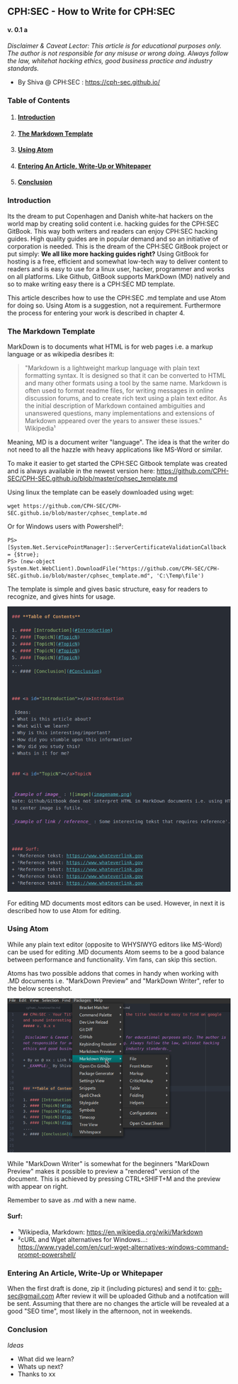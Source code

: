 ## CPH:SEC - How to Write for CPH:SEC
#### v. 0.1  a

_Disclaimer & Caveat Lector: This article is for educational purposes only. The author is not responsible for any misuse or wrong doing. Always follow the law, whitehat hacking ethics, good business practice and industry standards._

+ By Shiva @ CPH:SEC : https://cph-sec.github.io/



### **Table of Contents**

1. #### [Introduction](#Introduction)
2. #### [The Markdown Template](#Template)
3. #### [Using Atom](#Atom)
4. #### [Entering An Article, Write-Up or Whitepaper](#Entering)
5. #### [Conclusion](#Conclusion)



### <a id="Introduction"></a>Introduction

Its the dream to put Copenhagen and Danish white-hat hackers on the world map by creating solid content i.e. hacking guides for the CPH:SEC GitBook.
This way both writers and readers can enjoy CPH:SEC hacking guides. High quality guides are in popular demand and so an initiative of corporation is needed.
This is the dream of the CPH:SEC GitBook project or put simply: **We all like more hacking guides right?**
Using GitBook for hosting is a free, efficient and somewhat low-tech way to deliver content to readers and is easy to use for a linux user, hacker, programmer and works on all platforms.
Like Github, GitBook supports MarkDown (MD) natively and so to make writing easy there is a CPH:SEC MD template.

This article describes how to use the CPH:SEC .md template and use Atom for doing so. Using Atom is a suggestion, not a requirement.
Furthermore the process for entering your work is described in chapter 4.


### <a id="Template"></a>The Markdown Template

MarkDown is to documents what HTML is for web pages i.e. a markup language or as wikipedia desribes it:

> "Markdown is a lightweight markup language with plain text formatting syntax. It is designed so that it can be converted to HTML and many other formats using a tool by the same name. Markdown is often used to format readme files, for writing messages in online discussion forums, and to create rich text using a plain text editor. As the initial description of Markdown contained ambiguities and unanswered questions, many implementations and extensions of Markdown appeared over the years to answer these issues." Wikipedia¹

Meaning, MD is a document writer "language". The idea is that the writer do not need to all the hazzle with heavy applications like MS-Word or similar.

To make it easier to get started the CPH:SEC Gitbook template was created and is always available in the newest version here: https://github.com/CPH-SEC/CPH-SEC.github.io/blob/master/cphsec_template.md

Using linux the template can be easely downloaded using wget:

```
wget https://github.com/CPH-SEC/CPH-SEC.github.io/blob/master/cphsec_template.md
```

Or for Windows users with Powershell²:

```
PS> [System.Net.ServicePointManager]::ServerCertificateValidationCallback = {$true};
PS> (new-object System.Net.WebClient).DownloadFile("https://github.com/CPH-SEC/CPH-SEC.github.io/blob/master/cphsec_template.md", 'C:\Temp\file')
```

The template is simple and gives basic structure, easy for readers to recognize, and gives hints for usage.

![image](template_shot.png)

For editing MD documents most editors can be used. However, in next it is described how to use Atom for editing.


### <a id="Atom"></a>Using Atom

While any plain text editor (opposite to WHYSIWYG editors like MS-Word) can be used for editing .MD documents Atom seems to be a good balance between performance and functionality. Vim fans, can skip this section.

Atoms has two possible addons that comes in handy when working with .MD documents i.e. "MarkDown Preview" and "MarkDown Writer", refer to the below screenshot.

![image](atom_menus.png)

While "MarkDown Writer" is somewhat for the beginners "MarkDown Preview" makes it possible to preview a "rendered" version of the document. This is achieved by pressing CTRL+SHIFT+M and the preview with appear on right.

Remember to save as .md with a new name.


#### Surf:
+ ¹Wikipedia, Markdown: https://en.wikipedia.org/wiki/Markdown
+ ²cURL and Wget alternatives for Windows...: https://www.ryadel.com/en/curl-wget-alternatives-windows-command-prompt-powershell/

### <a id="Entering"></a>Entering An Article, Write-Up or Whitepaper

When the first draft is done, zip it (including pictures) and send it to: cph-sec@gmail.com
After review it will be uploaded Github and a notifcation will be sent.
Assuming that there are no changes the article will be revealed at a good "SEO time", most likely in the afternoon, not in weekends.


### <a id="Conclusion"></a>Conclusion

_Ideas_
+ What did we learn?
+ Whats up next?
+ Thanks to xx
